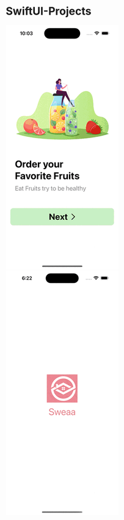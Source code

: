 # SwiftUI-Projects
![alt text](https://github.com/jmohanr/SwiftUI-Projects/blob/main/Shopping-UI/demo.gif)
![alt text](https://github.com/jmohanr/SwiftUI-Projects/blob/main/Login-UI/demo.gif)
